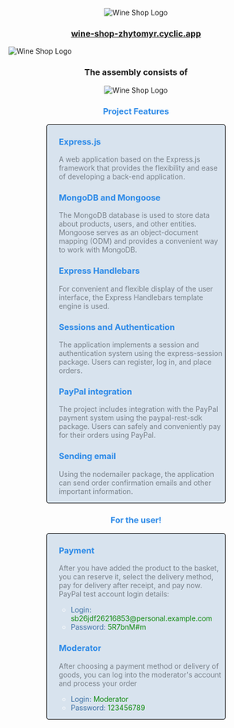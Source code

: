 <p align="center">
  <img src="https://res.cloudinary.com/dfbj7kdvy/image/upload/v1689265190/deco-photo-removebg-preview_2_hba6pd.png" alt="Wine Shop Logo">
</p>

<h3 align='center'>
  <a href="https://wine-shop-zhytomyr.cyclic.app/" target="_blank" rel="noopener noreferrer">wine-shop-zhytomyr.cyclic.app</a>
</h3>

<img align="center"
src="https://res.cloudinary.com/dfbj7kdvy/image/upload/v1689288420/deco-photo-removebg-preview_2_xa8kxn.png" alt="Wine Shop Logo">

<h3 align='center'>
  The assembly consists of
</h3>

<p align="center">
  <img src="https://res.cloudinary.com/dfbj7kdvy/image/upload/v1689270656/pack_jv0hmy.png" alt="Wine Shop Logo">
</p>

<h3 style="color: #2C8AE8; text-align:center;">
  Project Features
</h3>

<div style="margin-left:auto;margin-right: auto;background-color: #D8E3EE;border: 1px solid black;border-radius: 4px;width: 70%;">
  <ul style="color: white;list-style: none;">
    <li>
      <h3 style="color:#2C8AE8">Express.js</h3>
      <p style="color: #798189">A web application based on the Express.js framework that provides the flexibility and ease of developing a back-end application.</p>
    </li>
    <li>
      <h3 style="color:#2C8AE8">MongoDB and Mongoose</h3>
      <p style="color: #798189">The MongoDB database is used to store data about products, users, and other entities. Mongoose serves as an object-document mapping (ODM) and provides a convenient way to work with MongoDB.</p>
    </li>
    <li>
      <h3 style="color:#2C8AE8">Express Handlebars</h3>
      <p style="color: #798189">For convenient and flexible display of the user interface, the Express Handlebars template engine is used.</p>
    </li>
    <li>
      <h3 style="color:#2C8AE8">Sessions and Authentication</h3>
      <p style="color: #798189">The application implements a session and authentication system using the express-session package. Users can register, log in, and place orders.</p>
    </li>
    <li>
      <h3 style="color:#2C8AE8">PayPal integration</h3>
      <p style="color: #798189">The project includes integration with the PayPal payment system using the paypal-rest-sdk package. Users can safely and conveniently pay for their orders using PayPal.</p>
    </li>
    <li>
      <h3 style="color:#2C8AE8">Sending email</h3>
      <p style="color: #798189">Using the nodemailer package, the application can send order confirmation emails and other important information.</p>
    </li>
  </ul>
</div>

<h3 style="color: #2C8AE8;text-align:center;">For the user!</h3>

<div style="margin-left:auto;margin-right: auto;background-color: #D8E3EE;border: 1px solid black;border-radius: 4px;width: 70%;">
  <ul style="color: white;list-style: none;">
    <li>
      <h3 style="color:#2C8AE8">Payment</h3>
      <p style="color: #798189">After you have added the product to the basket, you can reserve it, select the delivery method, pay for delivery after receipt, and pay now. PayPal test account login details:</p>
      <ul>
        <li><span style="color: #3D70A4">Login: </span><span style="color: #108A10">sb26jdf26216853@personal.example.com</span></li>
        <li><span style="color: #3D70A4">Password: </span><span style="color: #108A10">5R7bnM#m</span></li>
      </ul>
    </li>
    <li>
      <h3 style="color:#2C8AE8">Moderator</h3>
      <p style="color: #798189">After choosing a payment method or delivery of goods, you can log into the moderator's account and process your order</p>
      <ul>
        <li><span style="color: #3D70A4">Login: </span><span style="color: #108A10">Moderator</span></li>
        <li><span style="color: #3D70A4">Password: </span><span style="color: #108A10">123456789</span></li>
      </ul>
    </li>
  </ul>
</div>